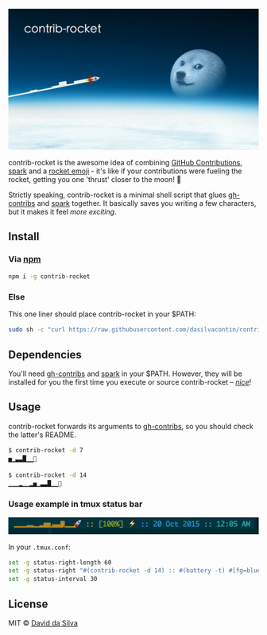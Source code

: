 ![contrib-rocket header][header-image]

contrib-rocket is the awesome idea of combining [GitHub Contributions][github-contributions], [spark][spark] and a [rocket emoji][rocket-emoji] - it's like if your contributions were fueling the rocket, getting you one 'thrust' closer to the moon! 🌚

Strictly speaking, contrib-rocket is a minimal shell script that glues [gh-contribs][gh-contribs] and [spark][spark] together. It basically saves you writing a few characters, but it makes it feel _more exciting_.

## Install

### Via [npm][npm]

```sh
npm i -g contrib-rocket
```

### Else

This one liner should place contrib-rocket in your $PATH:

```sh
sudo sh -c "curl https://raw.githubusercontent.com/dasilvacontin/contrib-rocket/master/contrib-rocket.sh -o /usr/local/bin/contrib-rocket && chmod +x /usr/local/bin/contrib-rocket"
```

## Dependencies

You'll need [gh-contribs][gh-contribs] and [spark][spark] in your $PATH. However, they will be installed for you the first time you execute or source contrib-rocket – [_nice_][nice]!

## Usage

contrib-rocket forwards its arguments to [gh-contribs][gh-contribs], so you should check the latter's README.

```bash
$ contrib-rocket -d 7
▅▁▃▃█▁▁🚀

$ contrib-rocket -d 14
▁▁▁▂▁▁▂▅▁▃▃█▁▁🚀
```

### Usage example in tmux status bar

![tmux example screenshot][tmux-screenshot]

In your `.tmux.conf`:
```bash
set -g status-right-length 60
set -g status-right "#(contrib-rocket -d 14) :: #(battery -t) #[fg=blue]:: %d %b %Y #[fg=cyan]::%l:%M %p "
set -g status-interval 30
```

## License

MIT © [David da Silva](http://dasilvacont.in)

[header-image]: contrib-rocket.png
[github-contributions]: https://help.github.com/articles/viewing-contributions-on-your-profile-page/
[spark]: https://github.com/holman/spark
[rocket-emoji]: http://emojipedia.org/rocket/
[npm]: https://www.npmjs.com/
[gh-contribs]: https://github.com/dasilvacontin/gh-contribs
[nice]: http://gifsec.com/wp-content/uploads/2014/02/boss-gifs.gif
[tmux-screenshot]: tmux-screenshot.png
[kitlard-imgur]: http://imgur.com/gallery/Sznci

